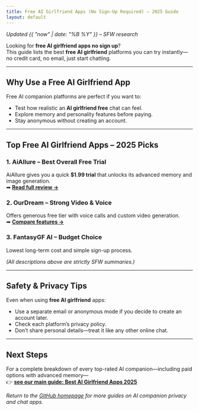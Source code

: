 ```yaml
---
title: Free AI Girlfriend Apps (No Sign-Up Required) – 2025 Guide
layout: default
---
```


*Updated {{ "now" | date: "%B %Y" }} – SFW research*

Looking for **free AI girlfriend apps no sign up**?  
This guide lists the best **free AI girlfriend** platforms you can try instantly—no credit card, no email, just start chatting.

---

## Why Use a Free AI Girlfriend App
Free AI companion platforms are perfect if you want to:
* Test how realistic an **AI girlfriend free** chat can feel.
* Explore memory and personality features before paying.
* Stay anonymous without creating an account.

---

## Top Free AI Girlfriend Apps – 2025 Picks

### 1. **AiAllure – Best Overall Free Trial**
AiAllure gives you a quick **$1.99 trial** that unlocks its advanced memory and image generation.  
➡ **[Read full review →](https://www.aisextinghub.com/blog/best-ai-girlfriend-apps-2025)**

### 2. **OurDream – Strong Video & Voice**
Offers generous free tier with voice calls and custom video generation.  
➡ **[Compare features →](https://www.aisextinghub.com/blog/best-ai-girlfriend-apps-2025)**

### 3. **FantasyGF AI – Budget Choice**
Lowest long-term cost and simple sign-up process.

*(All descriptions above are strictly SFW summaries.)*

---

## Safety & Privacy Tips
Even when using **free AI girlfriend** apps:
* Use a separate email or anonymous mode if you decide to create an account later.
* Check each platform’s privacy policy.
* Don’t share personal details—treat it like any other online chat.

---

## Next Steps
For a complete breakdown of every top-rated AI companion—including paid options with advanced memory—  
👉 **[see our main guide: Best AI Girlfriend Apps 2025](https://www.aisextinghub.com/blog/best-ai-girlfriend-apps-2025)**

*Return to the [GitHub homepage](../index.md) for more guides on AI companion privacy and chat apps.*

